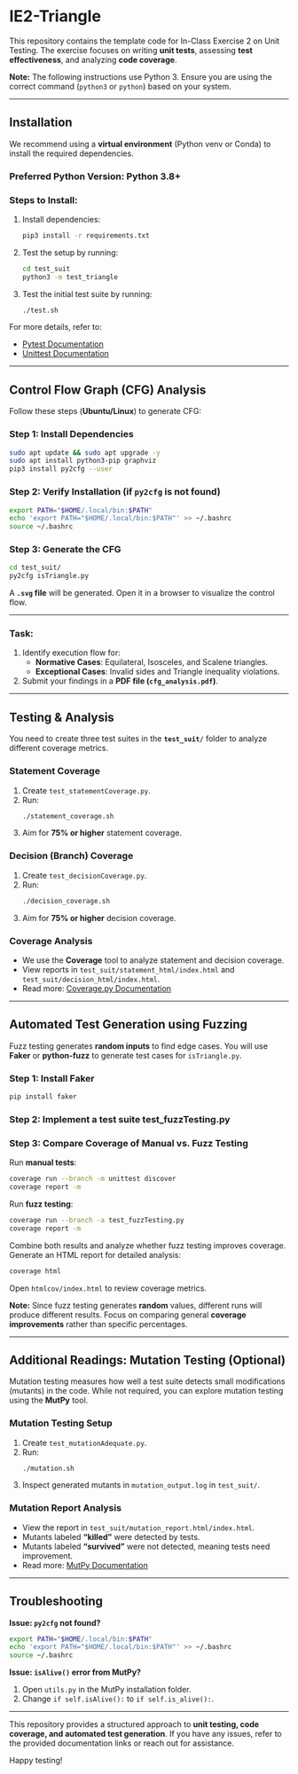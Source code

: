 # IE2-Triangle

This repository contains the template code for In-Class Exercise 2 on Unit Testing. The exercise focuses on writing **unit tests**, assessing **test effectiveness**, and analyzing **code coverage**.

**Note:** The following instructions use Python 3. Ensure you are using the correct command (`python3` or `python`) based on your system.

---

## Installation
We recommend using a **virtual environment** (Python venv or Conda) to install the required dependencies.

### **Preferred Python Version**: **Python 3.8+**

### **Steps to Install**:
1. Install dependencies:
   ```bash
   pip3 install -r requirements.txt
   ```
2. Test the setup by running:
   ```bash
   cd test_suit
   python3 -m test_triangle
   ```
3. Test the initial test suite by running:
   ```bash
   ./test.sh
   ```

For more details, refer to:
- [Pytest Documentation](https://pypi.org/project/pytest/)
- [Unittest Documentation](https://docs.python.org/3/library/unittest.html)

---

## Control Flow Graph (CFG) Analysis
Follow these steps (**Ubuntu/Linux**) to generate CFG:

### **Step 1: Install Dependencies**
```bash
sudo apt update && sudo apt upgrade -y
sudo apt install python3-pip graphviz
pip3 install py2cfg --user
```

### **Step 2: Verify Installation (if `py2cfg` is not found)**
```bash
export PATH="$HOME/.local/bin:$PATH"
echo 'export PATH="$HOME/.local/bin:$PATH"' >> ~/.bashrc
source ~/.bashrc
```

### **Step 3: Generate the CFG**
```bash
cd test_suit/
py2cfg isTriangle.py
```
A **`.svg` file** will be generated. Open it in a browser to visualize the control flow.

---

### **Task:**
1. Identify execution flow for:
   - **Normative Cases**: Equilateral, Isosceles, and Scalene triangles.
   - **Exceptional Cases**: Invalid sides and Triangle inequality violations.
2. Submit your findings in a **PDF file (`cfg_analysis.pdf`)**.

---
## Testing & Analysis

You need to create three test suites in the **`test_suit/`** folder to analyze different coverage metrics.

### **Statement Coverage**
1. Create `test_statementCoverage.py`.
2. Run:
   ```bash
   ./statement_coverage.sh
   ```
3. Aim for **75% or higher** statement coverage.

### **Decision (Branch) Coverage**
1. Create `test_decisionCoverage.py`.
2. Run:
   ```bash
   ./decision_coverage.sh
   ```
3. Aim for **75% or higher** decision coverage.

### **Coverage Analysis**
- We use the **Coverage** tool to analyze statement and decision coverage.
- View reports in `test_suit/statement_html/index.html` and `test_suit/decision_html/index.html`.
- Read more: [Coverage.py Documentation](https://coverage.readthedocs.io/en/7.2.7/)

---

## **Automated Test Generation using Fuzzing**

Fuzz testing generates **random inputs** to find edge cases. You will use **Faker** or **python-fuzz** to generate test cases for `isTriangle.py`.

### **Step 1: Install Faker**
```bash
pip install faker
```

### Step 2: Implement a test suite **test_fuzzTesting.py**

### **Step 3: Compare Coverage of Manual vs. Fuzz Testing**
Run **manual tests**:
```bash
coverage run --branch -m unittest discover
coverage report -m
```
Run **fuzz testing**:
```bash
coverage run --branch -a test_fuzzTesting.py
coverage report -m
```
Combine both results and analyze whether fuzz testing improves coverage.
Generate an HTML report for detailed analysis:
```bash
coverage html
```
Open `htmlcov/index.html` to review coverage metrics.

**Note:** Since fuzz testing generates **random** values, different runs will produce different results. Focus on comparing general **coverage improvements** rather than specific percentages.

---

## Additional Readings: Mutation Testing (Optional)

Mutation testing measures how well a test suite detects small modifications (mutants) in the code. While not required, you can explore mutation testing using the **MutPy** tool.

### **Mutation Testing Setup**
1. Create `test_mutationAdequate.py`.
2. Run:
   ```bash
   ./mutation.sh
   ```
3. Inspect generated mutants in `mutation_output.log` in `test_suit/`.

### **Mutation Report Analysis**
- View the report in `test_suit/mutation_report.html/index.html`.
- Mutants labeled **“killed”** were detected by tests.
- Mutants labeled **“survived”** were not detected, meaning tests need improvement.
- Read more: [MutPy Documentation](https://github.com/mutpy/mutpy)

---

## Troubleshooting
**Issue: `py2cfg` not found?**
```bash
export PATH="$HOME/.local/bin:$PATH"
echo 'export PATH="$HOME/.local/bin:$PATH"' >> ~/.bashrc
source ~/.bashrc
```

**Issue: `isAlive()` error from MutPy?**
1. Open `utils.py` in the MutPy installation folder.
2. Change `if self.isAlive():` to `if self.is_alive():`.

---

This repository provides a structured approach to **unit testing, code coverage, and automated test generation**. If you have any issues, refer to the provided documentation links or reach out for assistance.

Happy testing! 


